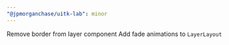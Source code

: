 ```yaml
---
"@jpmorganchase/uitk-lab": minor
---
```


Remove border from layer component
Add fade animations to `LayerLayout`
